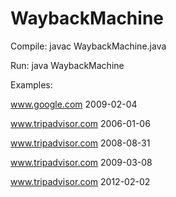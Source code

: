 # WaybackMachine

Compile: 
  javac WaybackMachine.java

Run:
  java WaybackMachine
  
Examples:

www.google.com              2009-02-04
    
www.tripadvisor.com         2006-01-06
    
www.tripadvisor.com         2008-08-31

www.tripadvisor.com         2009-03-08

www.tripadvisor.com         2012-02-02
